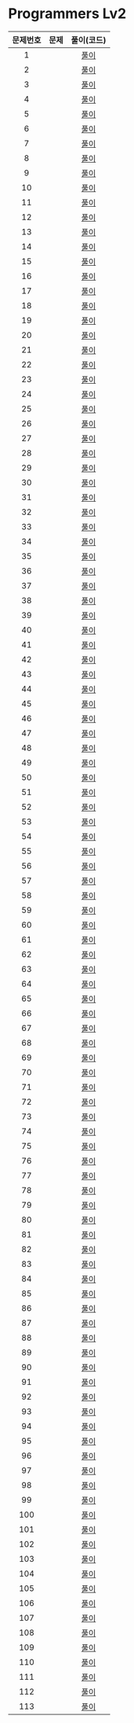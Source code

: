 # Programmers Lv2

| 문제번호 |  문제  | 풀이(코드) |    
|  :---:  | :---: |  :---:  |    
|  1  | []() | [풀이]() |    
|  2  | []() | [풀이]() |    
|  3  | []() | [풀이]() |    
|  4  | []() | [풀이]() |    
|  5  | []() | [풀이]() |    
|  6  | []() | [풀이]() |    
|  7  | []() | [풀이]() |    
|  8  | []() | [풀이]() |    
|  9  | []() | [풀이]() |    
|  10  | []() | [풀이]() |    
|  11  | []() | [풀이]() |    
|  12  | []() | [풀이]() |    
|  13  | []() | [풀이]() |    
|  14  | []() | [풀이]() |    
|  15  | []() | [풀이]() |    
|  16  | []() | [풀이]() |    
|  17  | []() | [풀이]() |    
|  18  | []() | [풀이]() |    
|  19  | []() | [풀이]() |    
|  20  | []() | [풀이]() |    
|  21  | []() | [풀이]() |    
|  22  | []() | [풀이]() |    
|  23  | []() | [풀이]() |    
|  24  | []() | [풀이]() |    
|  25  | []() | [풀이]() |    
|  26  | []() | [풀이]() |    
|  27  | []() | [풀이]() |    
|  28  | []() | [풀이]() |    
|  29  | []() | [풀이]() |    
|  30  | []() | [풀이]() |    
|  31  | []() | [풀이]() |    
|  32  | []() | [풀이]() |    
|  33  | []() | [풀이]() |    
|  34  | []() | [풀이]() |    
|  35  | []() | [풀이]() |    
|  36  | []() | [풀이]() |    
|  37  | []() | [풀이]() |    
|  38  | []() | [풀이]() |    
|  39  | []() | [풀이]() |    
|  40  | []() | [풀이]() |    
|  41  | []() | [풀이]() |    
|  42  | []() | [풀이]() |    
|  43  | []() | [풀이]() |    
|  44  | []() | [풀이]() |    
|  45  | []() | [풀이]() |    
|  46  | []() | [풀이]() |    
|  47  | []() | [풀이]() |    
|  48  | []() | [풀이]() |    
|  49  | []() | [풀이]() |    
|  50  | []() | [풀이]() |    
|  51  | []() | [풀이]() |    
|  52  | []() | [풀이]() |    
|  53  | []() | [풀이]() |    
|  54  | []() | [풀이]() |    
|  55  | []() | [풀이]() |    
|  56  | []() | [풀이]() |    
|  57  | []() | [풀이]() |    
|  58  | []() | [풀이]() |    
|  59  | []() | [풀이]() |    
|  60  | []() | [풀이]() |    
|  61  | []() | [풀이]() |    
|  62  | []() | [풀이]() |    
|  63  | []() | [풀이]() |    
|  64  | []() | [풀이]() |    
|  65  | []() | [풀이]() |    
|  66  | []() | [풀이]() |    
|  67  | []() | [풀이]() |    
|  68  | []() | [풀이]() |    
|  69  | []() | [풀이]() |    
|  70  | []() | [풀이]() |    
|  71  | []() | [풀이]() |    
|  72  | []() | [풀이]() |    
|  73  | []() | [풀이]() |    
|  74  | []() | [풀이]() |    
|  75  | []() | [풀이]() |    
|  76  | []() | [풀이]() |    
|  77  | []() | [풀이]() |    
|  78  | []() | [풀이]() |    
|  79  | []() | [풀이]() |    
|  80  | []() | [풀이]() |    
|  81  | []() | [풀이]() |    
|  82  | []() | [풀이]() |    
|  83  | []() | [풀이]() |    
|  84  | []() | [풀이]() |    
|  85  | []() | [풀이]() |    
|  86  | []() | [풀이]() |    
|  87  | []() | [풀이]() |    
|  88  | []() | [풀이]() |    
|  89  | []() | [풀이]() |    
|  90  | []() | [풀이]() |    
|  91  | []() | [풀이]() |    
|  92  | []() | [풀이]() |    
|  93  | []() | [풀이]() |    
|  94  | []() | [풀이]() |    
|  95  | []() | [풀이]() |    
|  96  | []() | [풀이]() |    
|  97  | []() | [풀이]() |    
|  98  | []() | [풀이]() |    
|  99  | []() | [풀이]() |    
|  100  | []() | [풀이]() |    
|  101  | []() | [풀이]() |    
|  102  | []() | [풀이]() |    
|  103  | []() | [풀이]() |    
|  104  | []() | [풀이]() |    
|  105  | []() | [풀이]() |    
|  106  | []() | [풀이]() |    
|  107  | []() | [풀이]() |    
|  108  | []() | [풀이]() |    
|  109  | []() | [풀이]() |    
|  110  | []() | [풀이]() |    
|  111  | []() | [풀이]() |    
|  112  | []() | [풀이]() |    
|  113  | []() | [풀이]() |    